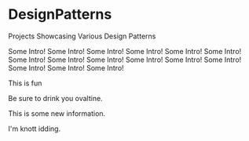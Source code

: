 # DesignPatterns
Projects Showcasing Various Design Patterns

Some Intro! Some Intro! Some Intro! Some Intro! Some Intro! Some Intro! Some Intro! Some Intro! Some Intro! Some Intro! Some Intro! Some Intro! Some Intro! Some Intro! Some Intro! 

This is fun


Be sure to drink you ovaltine.


This is some new information.

I'm knott idding.
